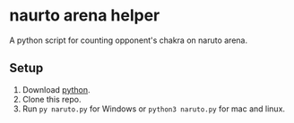 # naurto arena helper
 A python script for counting opponent's chakra on naruto arena.

## Setup
1. Download [python](https://www.python.org/).
2. Clone this repo.
3. Run `py naruto.py` for Windows or `python3 naruto.py` for mac and linux.
